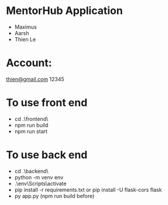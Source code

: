 # MentorHub Application
- Maximus 
- Aarsh
- Thien Le

# Account:
thien@gmail.com
12345

# To use front end
- cd .\frontend\
- npm run build
- npm run start

# To use back end
- cd .\backend\
- python -m venv env
- .\env\Scripts\activate
- pip install -r requirements.txt or pip install -U flask-cors flask
- py app.py (npm run build before)
